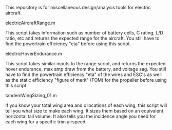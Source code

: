 This repository is for miscellaneous design/analysis tools for electric aircraft.

electricAircraftRange.m

This script takes information such as number of battery cells, C rating, L/D ratio, etc and returns the expected range for the aircraft. You still have to find the powertrain efficiency "eta" before using this script.

electricHoverEndurance.m

This script takes similar inputs to the range script, and returns the expected hover endurance, max amp draw from the battery, and voltage sag. You still have to find the powertrain efficiency "eta" of the wires and ESC's as well as the static efficiency "figure of merit" (FOM) for the propeller before using this script.

tandemWingSizing_01.m

If you know your total wing area and x locations of each wing, this script will tell you what size to make each wing. It sizes them based on an equivalent horizontal tail volume. It also tells you the incidence angle you need for each wing for a specific trim airspeed.
